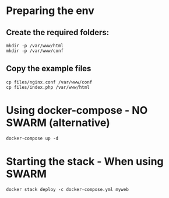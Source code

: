 # Preparing the env
## Create the required folders:
```
mkdir -p /var/www/html
mkdir -p /var/www/conf
```

## Copy the example files
```
cp files/nginx.conf /var/www/conf
cp files/index.php /var/www/html
```

# Using docker-compose - NO SWARM (alternative)
```
docker-compose up -d
```

# Starting the stack - When using SWARM
```
docker stack deploy -c docker-compose.yml myweb
```
